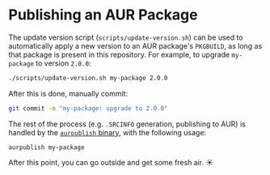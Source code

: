 # Publishing an AUR Package

The update version script (`scripts/update-version.sh`) can be used to automatically apply a new version to an AUR package's `PKGBUILD`, as long as that package is present in this repository. For example, to upgrade `my-package` to version `2.0.0`:

```sh
./scripts/update-version.sh my-package 2.0.0
```

After this is done, manually commit:

```sh
git commit -m "my-package: upgrade to 2.0.0"
```

The rest of the process (e.g. `.SRCINFO` generation, publishing to AUR) is handled by the [`aurpublish` binary](https://man.archlinux.org/man/aurpublish), with the following usage:

`aurpublish my-package`

After this point, you can go outside and get some fresh air. ☀️